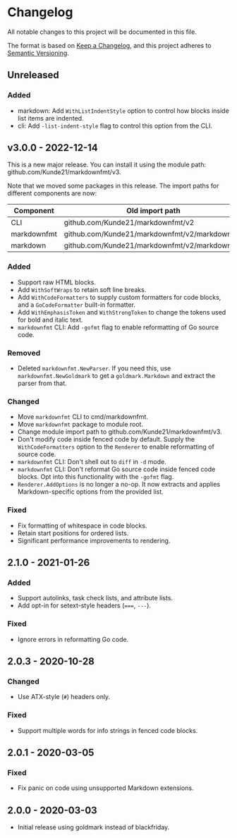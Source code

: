 # Changelog

All notable changes to this project will be documented in this file.

The format is based on [Keep a Changelog](https://keepachangelog.com/en/1.0.0/), and this project adheres to [Semantic Versioning](https://semver.org/spec/v2.0.0.html).

## Unreleased

### Added
- markdown: Add `WithListIndentStyle` option to control how blocks inside list items are indented.
- cli: Add `-list-indent-style` flag to control this option from the CLI.

## v3.0.0 - 2022-12-14

This is a new major release. You can install it using the module path: github.com/Kunde21/markdownfmt/v3.

Note that we moved some packages in this release. The import paths for different components are now:

| Component   | Old import path                               | New import path                                   |
|-------------|-----------------------------------------------|---------------------------------------------------|
| CLI         | github.com/Kunde21/markdownfmt/v2             | github.com/Kunde21/markdownfmt/v3/cmd/markdownfmt |
| markdownfmt | github.com/Kunde21/markdownfmt/v2/markdownfmt | github.com/Kunde21/markdownfmt/v3                 |
| markdown    | github.com/Kunde21/markdownfmt/v2/markdown    | github.com/Kunde21/markdownfmt/v3/markdown        |

### Added
- Support raw HTML blocks.
- Add `WithSoftWraps` to retain soft line breaks.
- Add `WithCodeFormatters` to supply custom formatters for code blocks, and a `GoCodeFormatter` built-in formatter.
- Add `WithEmphasisToken` and `WithStrongToken` to change the tokens used for bold and italic text.
- `markdownfmt` CLI: Add `-gofmt` flag to enable reformatting of Go source code.

### Removed
- Deleted `markdownfmt.NewParser`. If you need this, use `markdownfmt.NewGoldmark` to get a `goldmark.Markdown` and extract the parser from that.

### Changed
- Move `markdownfmt` CLI to cmd/markdownfmt.
- Move `markdownfmt` package to module root.
- Change module import path to github.com/Kunde21/markdownfmt/v3.
- Don't modify code inside fenced code by default. Supply the `WithCodeFormatters` option to the `Renderer` to enable reformatting of source code.
- `markdownfmt` CLI: Don't shell out to `diff` in `-d` mode.
- `markdownfmt` CLI: Don't reformat Go source code inside fenced code blocks. Opt into this functionality with the `-gofmt` flag.
- `Renderer.AddOptions` is no longer a no-op. It now extracts and applies Markdown-specific options from the provided list.

### Fixed
- Fix formatting of whitespace in code blocks.
- Retain start positions for ordered lists.
- Significant performance improvements to rendering.

## 2.1.0 - 2021-01-26

### Added
- Support autolinks, task check lists, and attribute lists.
- Add opt-in for setext-style headers (`===`, `---`).

### Fixed
- Ignore errors in reformatting Go code.

## 2.0.3 - 2020-10-28

### Changed
- Use ATX-style (`#`) headers only.

### Fixed
- Support multiple words for info strings in fenced code blocks.

## 2.0.1 - 2020-03-05

### Fixed
- Fix panic on code using unsupported Markdown extensions.

## 2.0.0 - 2020-03-03

- Initial release using goldmark instead of blackfriday.
